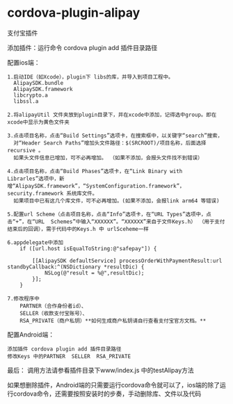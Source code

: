 # cordova-plugin-alipay
支付宝插件


添加插件：运行命令 cordova plugin add 插件目录路径


配置ios端：

	1.启动IDE（如Xcode），plugin下 libs的库，并导入到项目工程中。
	  AlipaySDK.bundle
	  AlipaySDK.framework
	  libcrypto.a
	  libssl.a

	2.将alipayUtil 文件夹放到plugin目录下，并在xcode中添加，记得选中group。即在xcode中显示为黄色文件夹

	3.点击项目名称，点击“Build Settings”选项卡，在搜索框中，以关键字“search”搜索，
	  对“Header Search Paths”增加头文件路径：$(SRCROOT)/项目名称，后面选择recursive 。
	  如果头文件信息已增加，可不必再增加。 （如果不添加，会报头文件找不到错误）

	4.点击项目名称，点击“Build Phases”选项卡，在“Link Binary with    Librarles”选项中，新增“AlipaySDK.framework”，“SystemConfiguration.framework”，    security.framework 系统库文件。
	  如果项目中已有这几个库文件，可不必再增加。(如果不添加，会报link arm64 等错误)

	5.配置url Scheme（点击项目名称，点击“Info”选项卡，在“URL Types”选项中，点击“+”，在“URL  Schemes”中输入“XXXXXX”。“XXXXXX”来自于文件Keys.h） （用于支付结束后的回调），需于代码中的Keys.h 中 urlSceheme一样
		
	6.appdelegate中添加 
		if ([url.host isEqualToString:@"safepay"]) {
			
			[[AlipaySDK defaultService] processOrderWithPaymentResult:url standbyCallback:^(NSDictionary *resultDic) {
				NSLog(@"result = %@",resultDic);
			}];
		}
		
	7.修改程序中
		PARTNER（合作身份者id）、
		SELLER（收款支付宝账号）、  
		RSA_PRIVATE（商户私钥）**如何生成商户私钥请自行查看支付宝官方文档。**
		
配置Android端：

	添加插件 cordova plugin add 插件目录路径
	修改Keys 中的PARTNER  SELLER  RSA_PRIVATE
	
	
最后：
	调用方法请参看插件目录下www/index.js 中的testAlipay方法
	
	
如果想删除插件，Android端的只需要运行cordova命令就可以了，ios端的除了运行cordova命令，还需要按照安装时的步奏，手动删除库、文件以及代码
	
	
	
	
	
	
	
	
	
	
	
	
	
	
	
	
	
	


 


